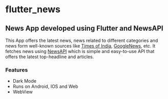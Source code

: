 # flutter_news

## News App developed using Flutter and NewsAPI 
This App offers the latest news, news related to different categories and news form well-known sources like <a href="https://timesofindia.indiatimes.com/india" target="_blank" rel="noopener noreferrer">Times of India</a>, <a href="https://news.google.com/topstories?hl=en-IN&gl=IN&ceid=IN:en" target="_blank" rel="noopener noreferrer">GoogleNews</a>, etc. It fetches news using <a href="https://newsapi.org/" target="_blank" rel="noopener noreferrer">NewsAPI</a> which is simple and easy-to-use API that offers the latest top-headline and articles. 

### Features
- Dark Mode
- Runs on Android, IOS and Web
- WebView
